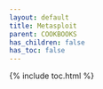 ```yaml
---
layout: default
title: Metasploit
parent: COOKBOOKS
has_children: false
has_toc: false
---
```


{% include toc.html %}
